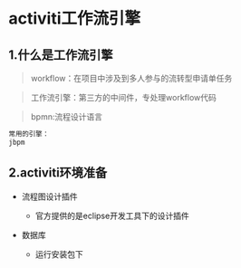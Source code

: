 # activiti工作流引擎

## 1.什么是工作流引擎

> workflow：在项目中涉及到多人参与的流转型申请单任务

> 工作流引擎：第三方的中间件，专处理workflow代码

> bpmn:流程设计语言

```java
常用的引擎：
jbpm
```

## 2.activiti环境准备

- 流程图设计插件
  - 官方提供的是eclipse开发工具下的设计插件

- 数据库
  - 运行安装包下
